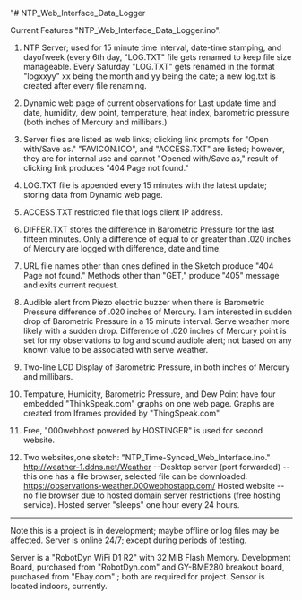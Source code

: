 "# NTP_Web_Interface_Data_Logger 

Current Features "NTP_Web_Interface_Data_Logger.ino".

1. NTP Server; used for 15 minute time interval, date-time stamping, and dayofweek (every 6th
day, "LOG.TXT" file gets renamed to keep file size manageable. Every Saturday "LOG.TXT" gets
renamed in the format "logxxyy" xx being the month and yy being the date; a new log.txt is
created after every file renaming.

2. Dynamic web page of current observations for Last update time and date, humidity, dew
point, temperature, heat index, barometric pressure (both inches of Mercury and millibars.)

3. Server files are listed as web links; clicking link prompts for "Open with/Save as."
"FAVICON.ICO", and "ACCESS.TXT" are listed; however, they are for internal use and cannot
"Opened with/Save as," result of clicking link produces "404 Page not found."

4. LOG.TXT file is appended every 15 minutes with the latest update; storing data from Dynamic
web page.

5. ACCESS.TXT restricted file that logs client IP address.

6. DIFFER.TXT stores the difference in Barometric Pressure for the last fifteen minutes. Only
a difference of equal to or greater than .020 inches of Mercury are logged with difference,
date and time.

7. URL file names other than ones defined in the Sketch produce "404 Page not found." Methods
other than "GET," produce "405" message and exits current request.

8. Audible alert from Piezo electric buzzer when there is Barometric Pressure difference of
.020 inches of Mercury. I am interested in sudden drop of Barometric Pressure in a 15 minute
interval. Serve weather more likely with a sudden drop. Difference of .020 inches of Mercury
point is set for my observations to log and sound audible alert; not based on any known value
to be associated with serve weather.

9. Two-line LCD Display of Barometric Pressure, in both inches of Mercury and millibars.

10. Tempature, Humidity, Barometric Pressure, and Dew Point have four embedded "ThinkSpeak.com"
graphs on one web page. Graphs are created from Iframes provided by "ThingSpeak.com"

11. Free, "000webhost powered by HOSTINGER" is used for second website.

12. Two websites,one sketch: "NTP_Time-Synced_Web_Interface.ino."
http://weather-1.ddns.net/Weather --Desktop server (port forwarded) --this one has a file
browser, selected file can be downloaded.
https://observations-weather.000webhostapp.com/ Hosted website --no file browser due to hosted
domain server restrictions (free hosting service). Hosted server "sleeps" one hour every 24
hours.
-----------------------------------------------------------------------------------
Note this is a project is in development; maybe offline or log files may be affected.
Server is online 24/7; except during periods of testing.

Server is a "RobotDyn WiFi D1 R2" with 32 MiB Flash Memory. Development Board, purchased from
"RobotDyn.com" and GY-BME280 breakout board, purchased from "Ebay.com" ; both are required for
project. Sensor is located indoors, currently.
